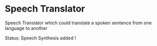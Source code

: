 Speech Translator
==================

Speech Translator which could translate a spoken sentence from one language to another


Status: Speech Synthesis added !
